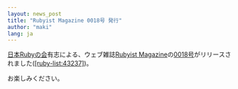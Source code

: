 ```yaml
---
layout: news_post
title: "Rubyist Magazine 0018号 発行"
author: "maki"
lang: ja
---
```


[日本Rubyの会][1]有志による、ウェブ雑誌[Rubyist
Magazine][2]の[0018号][3]がリリースされました([\[ruby-list:43237\]][4])。

お楽しみください。



[1]: http://jp.rubyist.net/ 
[2]: http://jp.rubyist.net/magazine/ 
[3]: http://jp.rubyist.net/magazine/?0018 
[4]: http://blade.nagaokaut.ac.jp/cgi-bin/scat.rb/ruby/ruby-list/43237 
